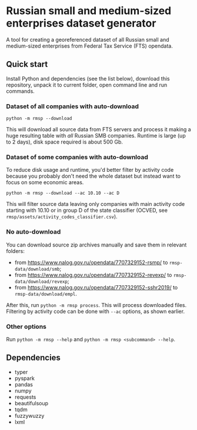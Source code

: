 # Russian small and medium-sized enterprises dataset generator

A tool for creating a georeferenced dataset of all Russian small and medium-sized enterprises from Federal Tax Service (FTS) opendata.

## Quick start

Install Python and dependencies (see the list below), download this repository, unpack it to current folder, open command line and run commands.

### Dataset of all companies with auto-download

`python -m rmsp --download`

This will download all source data from FTS servers and process it making a huge resulting table with *all* Russian SMB companies. Runtime is large (up to 2 days), disk space required is about 500 Gb.

### Dataset of some companies with auto-download

To reduce disk usage and runtime, you'd better filter by activity code because you probably don't need the whole dataset but instead want to focus on some economic areas.

`python -m rmsp --download --ac 10.10 --ac D`

This will filter source data leaving only companies with main activity code starting with 10.10 or in group D of the state classifier (OCVED, see `rmsp/assets/activity_codes_classifier.csv`).

### No auto-download

You can download source zip archives manually and save them in relevant folders:
- from https://www.nalog.gov.ru/opendata/7707329152-rsmp/ to `rmsp-data/download/smb`;
- from https://www.nalog.gov.ru/opendata/7707329152-revexp/ to `rmsp-data/download/revexp`;
- from https://www.nalog.gov.ru/opendata/7707329152-sshr2019/ to `rmsp-data/download/empl`.

After this, run `python -m rmsp process`. This will process downloaded files. Filtering by activity code can be done with `--ac` options, as shown earlier.

### Other options

Run `python -m rmsp --help` and `python -m rmsp <subcommand> --help`.

## Dependencies

- typer
- pyspark
- pandas
- numpy
- requests
- beautifulsoup
- tqdm
- fuzzywuzzy
- lxml


